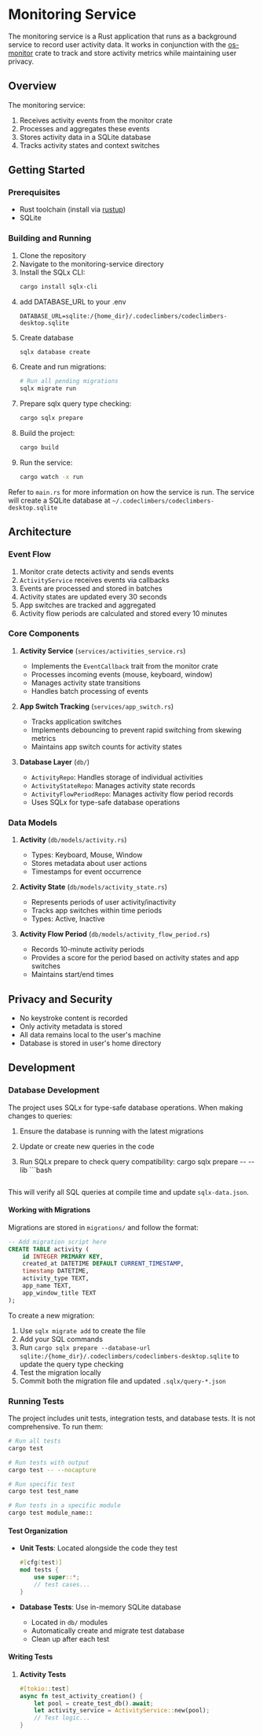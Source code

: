 # Monitoring Service

The monitoring service is a Rust application that runs as a background service to record user activity data. It works in conjunction with the [os-monitor](https://github.com/CodeClimbersIO/os-monitor) crate to track and store activity metrics while maintaining user privacy.

## Overview

The monitoring service:
1. Receives activity events from the monitor crate
2. Processes and aggregates these events
3. Stores activity data in a SQLite database
4. Tracks activity states and context switches

## Getting Started

### Prerequisites

- Rust toolchain (install via [rustup](https://rustup.rs/))
- SQLite

### Building and Running

1. Clone the repository
2. Navigate to the monitoring-service directory
3. Install the SQLx CLI:
   ```bash
   cargo install sqlx-cli
   ```
4. add DATABASE_URL to your .env
   ```
   DATABASE_URL=sqlite:/{home_dir}/.codeclimbers/codeclimbers-desktop.sqlite
   ```
5. Create database 
   ```bash 
   sqlx database create
   ```
6. Create and run migrations:
   ```bash
   # Run all pending migrations
   sqlx migrate run
   ```
7. Prepare sqlx query type checking:
   ```bash
   cargo sqlx prepare
   ```
8. Build the project:
   ```bash
   cargo build   
   ```
9. Run the service:   
   ```bash
   cargo watch -x run  
   ```

Refer to `main.rs` for more information on how the service is run.
The service will create a SQLite database at `~/.codeclimbers/codeclimbers-desktop.sqlite`

## Architecture

### Event Flow

1. Monitor crate detects activity and sends events
2. `ActivityService` receives events via callbacks
3. Events are processed and stored in batches
4. Activity states are updated every 30 seconds
5. App switches are tracked and aggregated
6. Activity flow periods are calculated and stored every 10 minutes

### Core Components

1. **Activity Service** (`services/activities_service.rs`)
   - Implements the `EventCallback` trait from the monitor crate
   - Processes incoming events (mouse, keyboard, window)
   - Manages activity state transitions
   - Handles batch processing of events

2. **App Switch Tracking** (`services/app_switch.rs`)
   - Tracks application switches
   - Implements debouncing to prevent rapid switching from skewing metrics
   - Maintains app switch counts for activity states

3. **Database Layer** (`db/`)
   - `ActivityRepo`: Handles storage of individual activities
   - `ActivityStateRepo`: Manages activity state records
   - `ActivityFlowPeriodRepo`: Manages activity flow period records
   - Uses SQLx for type-safe database operations

### Data Models

1. **Activity** (`db/models/activity.rs`)
   - Types: Keyboard, Mouse, Window
   - Stores metadata about user actions
   - Timestamps for event occurrence

2. **Activity State** (`db/models/activity_state.rs`)
   - Represents periods of user activity/inactivity
   - Tracks app switches within time periods
   - Types: Active, Inactive

3. **Activity Flow Period** (`db/models/activity_flow_period.rs`)
   - Records 10-minute activity periods
   - Provides a score for the period based on activity states and app switches
   - Maintains start/end times



## Privacy and Security

- No keystroke content is recorded
- Only activity metadata is stored
- All data remains local to the user's machine
- Database is stored in user's home directory

## Development

### Database Development

The project uses SQLx for type-safe database operations. When making changes to queries:

1. Ensure the database is running with the latest migrations
2. Update or create new queries in the code
3. Run SQLx prepare to check query compatibility:
cargo sqlx prepare -- --lib   ```bash
   
   ```

This will verify all SQL queries at compile time and update `sqlx-data.json`.

#### Working with Migrations

Migrations are stored in `migrations/` and follow the format:
```sql
-- Add migration script here
CREATE TABLE activity (
    id INTEGER PRIMARY KEY,
    created_at DATETIME DEFAULT CURRENT_TIMESTAMP,
    timestamp DATETIME,
    activity_type TEXT,
    app_name TEXT,
    app_window_title TEXT
);
```

To create a new migration:
1. Use `sqlx migrate add` to create the file
2. Add your SQL commands
3. Run `cargo sqlx prepare --database-url sqlite:/{home_dir}/.codeclimbers/codeclimbers-desktop.sqlite` to update the query type checking
4. Test the migration locally
5. Commit both the migration file and updated `.sqlx/query-*.json`

### Running Tests

The project includes unit tests, integration tests, and database tests. It is not comprehensive. To run them:

```bash
# Run all tests
cargo test

# Run tests with output
cargo test -- --nocapture

# Run specific test
cargo test test_name

# Run tests in a specific module
cargo test module_name::
```

#### Test Organization

- **Unit Tests**: Located alongside the code they test
  ```rust
  #[cfg(test)]
  mod tests {
      use super::*;
      // test cases...
  }
  ```

- **Database Tests**: Use in-memory SQLite database
  - Located in `db/` modules
  - Automatically create and migrate test database
  - Clean up after each test

#### Writing Tests

1. **Activity Tests**
   ```rust
   #[tokio::test]
   async fn test_activity_creation() {
       let pool = create_test_db().await;
       let activity_service = ActivityService::new(pool);
       // Test logic...
   }
   ```


